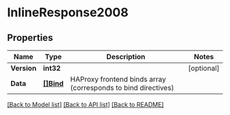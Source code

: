 # InlineResponse2008

## Properties

Name | Type | Description | Notes
------------ | ------------- | ------------- | -------------
**Version** | **int32** |  | [optional] 
**Data** | [**[]Bind**](bind.md) | HAProxy frontend binds array (corresponds to bind directives) | 

[[Back to Model list]](../README.md#documentation-for-models) [[Back to API list]](../README.md#documentation-for-api-endpoints) [[Back to README]](../README.md)



